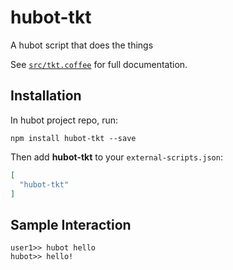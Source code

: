 # hubot-tkt

A hubot script that does the things

See [`src/tkt.coffee`](src/tkt.coffee) for full documentation.

## Installation

In hubot project repo, run:

`npm install hubot-tkt --save`

Then add **hubot-tkt** to your `external-scripts.json`:

```json
[
  "hubot-tkt"
]
```

## Sample Interaction

```
user1>> hubot hello
hubot>> hello!
```
